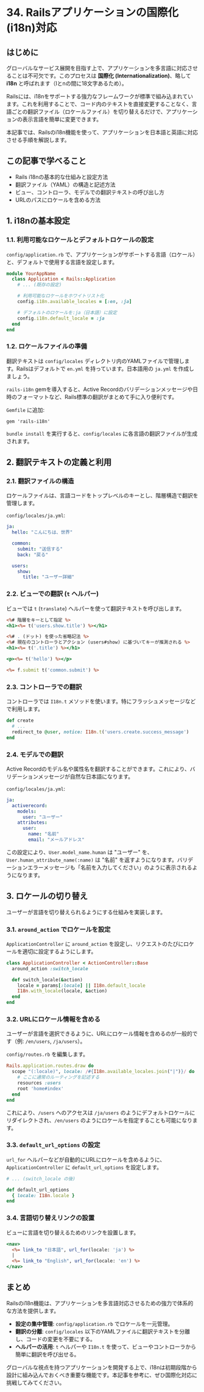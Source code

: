 # 34. Railsアプリケーションの国際化(i18n)対応

## はじめに

グローバルなサービス展開を目指す上で、アプリケーションを多言語に対応させることは不可欠です。このプロセスは **国際化 (Internationalization)**、略して **i18n** と呼ばれます（Iとnの間に18文字あるため）。

Railsには、i18nをサポートする強力なフレームワークが標準で組み込まれています。これを利用することで、コード内のテキストを直接変更することなく、言語ごとの翻訳ファイル（ロケールファイル）を切り替えるだけで、アプリケーションの表示言語を簡単に変更できます。

本記事では、Railsのi18n機能を使って、アプリケーションを日本語と英語に対応させる手順を解説します。

## この記事で学べること

- Rails i18nの基本的な仕組みと設定方法
- 翻訳ファイル（YAML）の構造と記述方法
- ビュー、コントローラ、モデルでの翻訳テキストの呼び出し方
- URLのパスにロケールを含める方法

## 1. i18nの基本設定

### 1.1. 利用可能なロケールとデフォルトロケールの設定

`config/application.rb` で、アプリケーションがサポートする言語（ロケール）と、デフォルトで使用する言語を設定します。

```ruby:config/application.rb
module YourAppName
  class Application < Rails::Application
    # ... (既存の設定)

    # 利用可能なロケールをホワイトリスト化
    config.i18n.available_locales = [:en, :ja]

    # デフォルトのロケールを:ja（日本語）に設定
    config.i18n.default_locale = :ja
  end
end
```

### 1.2. ロケールファイルの準備

翻訳テキストは `config/locales` ディレクトリ内のYAMLファイルで管理します。Railsはデフォルトで `en.yml` を持っています。日本語用の `ja.yml` を作成しましょう。

`rails-i18n` gemを導入すると、Active Recordのバリデーションメッセージや日時のフォーマットなど、Rails標準の翻訳がまとめて手に入り便利です。

`Gemfile` に追加:
```ruby:Gemfile
gem 'rails-i18n'
```

`bundle install` を実行すると、`config/locales` に各言語の翻訳ファイルが生成されます。

## 2. 翻訳テキストの定義と利用

### 2.1. 翻訳ファイルの構造

ロケールファイルは、言語コードをトップレベルのキーとし、階層構造で翻訳を管理します。

`config/locales/ja.yml`:
```yaml
ja:
  hello: "こんにちは、世界"

  common:
    submit: "送信する"
    back: "戻る"

  users:
    show:
      title: "ユーザー詳細"
```

### 2.2. ビューでの翻訳 (`t` ヘルパー)

ビューでは `t` (`translate`) ヘルパーを使って翻訳テキストを呼び出します。

```erb:app/views/users/show.html.erb
<%# 階層をキーとして指定 %>
<h1><%= t('users.show.title') %></h1>

<%# . (ドット) を使った省略記法 %>
<%# 現在のコントローラとアクション (users#show) に基づいてキーが推測される %>
<h1><%= t('.title') %></h1>

<p><%= t('hello') %></p>

<%= f.submit t('common.submit') %>
```

### 2.3. コントローラでの翻訳

コントローラでは `I18n.t` メソッドを使います。特にフラッシュメッセージなどで利用します。

```ruby:app/controllers/users_controller.rb
def create
  # ...
  redirect_to @user, notice: I18n.t('users.create.success_message')
end
```

### 2.4. モデルでの翻訳

Active Recordのモデル名や属性名を翻訳することができます。これにより、バリデーションメッセージが自然な日本語になります。

`config/locales/ja.yml`:
```yaml
ja:
  activerecord:
    models:
      user: "ユーザー"
    attributes:
      user:
        name: "名前"
        email: "メールアドレス"
```

この設定により、`User.model_name.human` は "ユーザー" を、`User.human_attribute_name(:name)` は "名前" を返すようになります。バリデーションエラーメッセージも「名前を入力してください」のように表示されるようになります。

## 3. ロケールの切り替え

ユーザーが言語を切り替えられるようにする仕組みを実装します。

### 3.1. `around_action` でロケールを設定

`ApplicationController` に `around_action` を設定し、リクエストのたびにロケールを適切に設定するようにします。

```ruby:app/controllers/application_controller.rb
class ApplicationController < ActionController::Base
  around_action :switch_locale

  def switch_locale(&action)
    locale = params[:locale] || I18n.default_locale
    I18n.with_locale(locale, &action)
  end
end
```

### 3.2. URLにロケール情報を含める

ユーザーが言語を選択できるように、URLにロケール情報を含めるのが一般的です（例: `/en/users`, `/ja/users`）。

`config/routes.rb` を編集します。

```ruby:config/routes.rb
Rails.application.routes.draw do
  scope "(:locale)", locale: /#{I18n.available_locales.join("|")}/ do
    # ここに通常のルーティングを記述する
    resources :users
    root 'home#index'
  end
end
```

これにより、`/users` へのアクセスは `/ja/users` のようにデフォルトロケールにリダイレクトされ、`/en/users` のようにロケールを指定することも可能になります。

### 3.3. `default_url_options` の設定

`url_for` ヘルパーなどが自動的にURLにロケールを含めるように、`ApplicationController` に `default_url_options` を設定します。

```ruby:app/controllers/application_controller.rb
# ... (switch_locale の後)

def default_url_options
  { locale: I18n.locale }
end
```

### 3.4. 言語切り替えリンクの設置

ビューに言語を切り替えるためのリンクを設置します。

```erb:app/views/layouts/application.html.erb
<nav>
  <%= link_to "日本語", url_for(locale: 'ja') %>
  |
  <%= link_to "English", url_for(locale: 'en') %>
</nav>
```

## まとめ

Railsのi18n機能は、アプリケーションを多言語対応させるための強力で体系的な方法を提供します。

- **設定の集中管理**: `config/application.rb` でロケールを一元管理。
- **翻訳の分離**: `config/locales` 以下のYAMLファイルに翻訳テキストを分離し、コードの変更を不要にする。
- **ヘルパーの活用**: `t` ヘルパーや `I18n.t` を使って、ビューやコントローラから簡単に翻訳を呼び出せる。

グローバルな視点を持つアプリケーションを開発する上で、i18nは初期段階から設計に組み込んでおくべき重要な機能です。本記事を参考に、ぜひ国際化対応に挑戦してみてください。